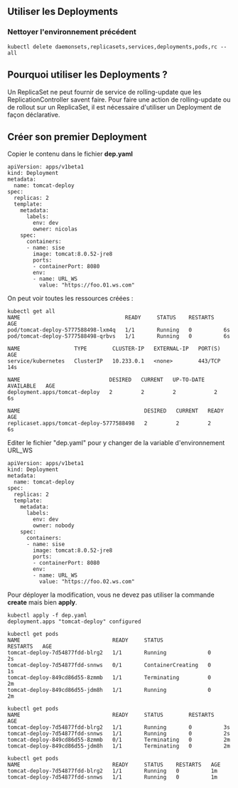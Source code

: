 ## Utiliser les Deployments

### Nettoyer l'environnement précédent

`kubectl delete daemonsets,replicasets,services,deployments,pods,rc --all`

## Pourquoi utiliser les Deployments ?

Un ReplicaSet ne peut fournir de service de rolling-update que les ReplicationController savent faire.
Pour faire une action de rolling-update ou de rollout sur un ReplicaSet, il est nécessaire d'utiliser un Deployment de façon déclarative.

## Créer son premier Deployment

Copier le contenu dans le fichier **dep.yaml**

```
apiVersion: apps/v1beta1
kind: Deployment
metadata:
  name: tomcat-deploy
spec:
  replicas: 2
  template:
    metadata:
      labels:
        env: dev
        owner: nicolas
    spec:
      containers:
      - name: sise
        image: tomcat:8.0.52-jre8
        ports:
        - containerPort: 8080
        env:
        - name: URL_WS
          value: "https://foo.01.ws.com"
```

On peut voir toutes les ressources créées :

```
kubectl get all
NAME                                 READY     STATUS    RESTARTS   AGE
pod/tomcat-deploy-5777588498-lxm4q   1/1       Running   0          6s
pod/tomcat-deploy-5777588498-qrbvs   1/1       Running   0          6s

NAME                 TYPE        CLUSTER-IP   EXTERNAL-IP   PORT(S)   AGE
service/kubernetes   ClusterIP   10.233.0.1   <none>        443/TCP   14s

NAME                            DESIRED   CURRENT   UP-TO-DATE   AVAILABLE   AGE
deployment.apps/tomcat-deploy   2         2         2            2           6s

NAME                                       DESIRED   CURRENT   READY     AGE
replicaset.apps/tomcat-deploy-5777588498   2         2         2         6s
```

Editer le fichier "dep.yaml" pour y changer de la variable d'environnement URL_WS

```
apiVersion: apps/v1beta1
kind: Deployment
metadata:
  name: tomcat-deploy
spec:
  replicas: 2
  template:
    metadata:
      labels:
        env: dev
        owner: nobody
    spec:
      containers:
      - name: sise
        image: tomcat:8.0.52-jre8
        ports:
        - containerPort: 8080
        env:
        - name: URL_WS
          value: "https://foo.02.ws.com"
```

Pour déployer la modification, vous ne devez pas utiliser la commande **create** mais bien **apply**.

```
kubectl apply -f dep.yaml
deployment.apps "tomcat-deploy" configured

kubectl get pods
NAME                             READY     STATUS              RESTARTS   AGE
tomcat-deploy-7d54877fdd-blrg2   1/1       Running             0          2s
tomcat-deploy-7d54877fdd-snnws   0/1       ContainerCreating   0          1s
tomcat-deploy-849cd86d55-8zmmb   1/1       Terminating         0          2m
tomcat-deploy-849cd86d55-jdm8h   1/1       Running             0          2m

kubectl get pods
NAME                             READY     STATUS        RESTARTS   AGE
tomcat-deploy-7d54877fdd-blrg2   1/1       Running       0          3s
tomcat-deploy-7d54877fdd-snnws   1/1       Running       0          2s
tomcat-deploy-849cd86d55-8zmmb   0/1       Terminating   0          2m
tomcat-deploy-849cd86d55-jdm8h   1/1       Terminating   0          2m

kubectl get pods
NAME                             READY     STATUS    RESTARTS   AGE
tomcat-deploy-7d54877fdd-blrg2   1/1       Running   0          1m
tomcat-deploy-7d54877fdd-snnws   1/1       Running   0          1m
```








